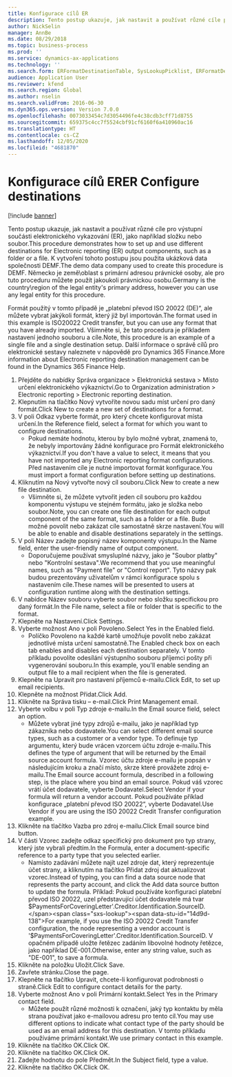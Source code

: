 ```yaml
---
title: Konfigurace cílů ER
description: Tento postup ukazuje, jak nastavit a používat různé cíle pro výstupní součásti elektronického vykazování (ER), jako například složku nebo soubor.
author: NickSelin
manager: AnnBe
ms.date: 08/29/2018
ms.topic: business-process
ms.prod: ''
ms.service: dynamics-ax-applications
ms.technology: ''
ms.search.form: ERFormatDestinationTable, SysLookupPicklist, ERFormatDestinationSettings, ERFormatDestinationEmailSettings, ERExpressionDesignerFormula, SRSPrintDestinationTokens
audience: Application User
ms.reviewer: kfend
ms.search.region: Global
ms.author: nselin
ms.search.validFrom: 2016-06-30
ms.dyn365.ops.version: Version 7.0.0
ms.openlocfilehash: 0073033454c7d3054496fe4c38cdb3cff71d8755
ms.sourcegitcommit: 659375c4cc7f5524cbf91cf6160f6a410960ac16
ms.translationtype: HT
ms.contentlocale: cs-CZ
ms.lasthandoff: 12/05/2020
ms.locfileid: "4681870"
---
```

# <a name="er-configure-destinations"></a><span data-ttu-id="14d9d-103">Konfigurace cílů ER</span><span class="sxs-lookup"><span data-stu-id="14d9d-103">ER Configure destinations</span></span>

[!include [banner](../../includes/banner.md)]

<span data-ttu-id="14d9d-104">Tento postup ukazuje, jak nastavit a používat různé cíle pro výstupní součásti elektronického vykazování (ER), jako například složku nebo soubor.</span><span class="sxs-lookup"><span data-stu-id="14d9d-104">This procedure demonstrates how to set up and use different destinations for Electronic reporting (ER) output components, such as a folder or a file.</span></span> <span data-ttu-id="14d9d-105">K vytvoření tohoto postupu jsou použita ukázková data společnosti DEMF.</span><span class="sxs-lookup"><span data-stu-id="14d9d-105">The demo data company used to create this procedure is DEMF.</span></span> <span data-ttu-id="14d9d-106">Německo je země\oblast s primární adresou právnické osoby, ale pro tuto proceduru můžete použít jakoukoli právnickou osobu.</span><span class="sxs-lookup"><span data-stu-id="14d9d-106">Germany is the country\region of the legal entity's primary address, however you can use any legal entity for this procedure.</span></span> 

<span data-ttu-id="14d9d-107">Formát použitý v tomto případě je „platební převod ISO 20022 (DE)“, ale můžete vybrat jakýkoli formát, který již byl importován.</span><span class="sxs-lookup"><span data-stu-id="14d9d-107">The format used in this example is ISO20022 Credit transfer, but you can use any format that you have already imported.</span></span> <span data-ttu-id="14d9d-108">Všimněte si, že tato procedura je příkladem nastavení jednoho souboru a cíle.</span><span class="sxs-lookup"><span data-stu-id="14d9d-108">Note, this procedure is an example of a single file and a single destination setup.</span></span> <span data-ttu-id="14d9d-109">Další informace o správě cílů pro elektronické sestavy naleznete v nápovědě pro Dynamics 365 Finance.</span><span class="sxs-lookup"><span data-stu-id="14d9d-109">More information about Electronic reporting destination management can be found in the Dynamics 365 Finance Help.</span></span>

1. <span data-ttu-id="14d9d-110">Přejděte do nabídky Správa organizace > Elektronická sestava > Místo určení elektronického výkaznictví.</span><span class="sxs-lookup"><span data-stu-id="14d9d-110">Go to Organization administration > Electronic reporting > Electronic reporting destination.</span></span>
2. <span data-ttu-id="14d9d-111">Klepnutím na tlačítko Nový vytvoříte novou sadu míst určení pro daný formát.</span><span class="sxs-lookup"><span data-stu-id="14d9d-111">Click New to create a new set of destinations for a format.</span></span>
3. <span data-ttu-id="14d9d-112">V poli Odkaz vyberte formát, pro který chcete konfigurovat místa určení.</span><span class="sxs-lookup"><span data-stu-id="14d9d-112">In the Reference field, select a format for which you want to configure destinations.</span></span>
    * <span data-ttu-id="14d9d-113">Pokud nemáte hodnotu, kterou by bylo možné vybrat, znamená to, že nebyly importovány žádné konfigurace pro Formát elektronického výkaznictví.</span><span class="sxs-lookup"><span data-stu-id="14d9d-113">If you don't have a value to select, it means that you have not imported any Electronic reporting format configurations.</span></span> <span data-ttu-id="14d9d-114">Před nastavením cíle je nutné importovat formát konfigurace.</span><span class="sxs-lookup"><span data-stu-id="14d9d-114">You must import a format configuration before setting up destinations.</span></span>  
4. <span data-ttu-id="14d9d-115">Kliknutím na Nový vytvořte nový cíl souboru.</span><span class="sxs-lookup"><span data-stu-id="14d9d-115">Click New to create a new file destination.</span></span>
    * <span data-ttu-id="14d9d-116">Všimněte si, že můžete vytvořit jeden cíl souboru pro každou komponentu výstupu ve stejném formátu, jako je složka nebo soubor.</span><span class="sxs-lookup"><span data-stu-id="14d9d-116">Note, you can create one file destination for each output component of the same format, such as a folder or a file.</span></span> <span data-ttu-id="14d9d-117">Bude možné povolit nebo zakázat cíle samostatně skrze nastavení.</span><span class="sxs-lookup"><span data-stu-id="14d9d-117">You will be able to enable and disable destinations separately in the settings.</span></span>  
5. <span data-ttu-id="14d9d-118">V poli Název zadejte popisný název komponenty výstupu.</span><span class="sxs-lookup"><span data-stu-id="14d9d-118">In the Name field, enter the user-friendly name of output component.</span></span>
    * <span data-ttu-id="14d9d-119">Doporučujeme používat smysluplné názvy, jako je "Soubor platby" nebo "Kontrolní sestava".</span><span class="sxs-lookup"><span data-stu-id="14d9d-119">We recommend that you use meaningful names, such as "Payment file" or "Control report".</span></span> <span data-ttu-id="14d9d-120">Tyto názvy pak budou prezentovány uživatelům v rámci konfigurace spolu s nastavením cíle.</span><span class="sxs-lookup"><span data-stu-id="14d9d-120">These names will be presented to users at configuration runtime along with the destination settings.</span></span>  
6. <span data-ttu-id="14d9d-121">V nabídce Název souboru vyberte soubor nebo složku specifickou pro daný formát.</span><span class="sxs-lookup"><span data-stu-id="14d9d-121">In the File name, select a file or folder that is specific to the format.</span></span>
7. <span data-ttu-id="14d9d-122">Klepněte na Nastavení.</span><span class="sxs-lookup"><span data-stu-id="14d9d-122">Click Settings.</span></span>
8. <span data-ttu-id="14d9d-123">Vyberte možnost Ano v poli Povoleno.</span><span class="sxs-lookup"><span data-stu-id="14d9d-123">Select Yes in the Enabled field.</span></span>
    * <span data-ttu-id="14d9d-124">Políčko Povoleno na každé kartě umožňuje povolit nebo zakázat jednotlivé místa určení samostatně.</span><span class="sxs-lookup"><span data-stu-id="14d9d-124">The Enabled check box on each tab enables and disables each destination separately.</span></span> <span data-ttu-id="14d9d-125">V tomto příkladu povolíte odesílání výstupního souboru příjemci pošty při vygenerování souboru.</span><span class="sxs-lookup"><span data-stu-id="14d9d-125">In this example, you'll enable sending an output file to a mail recipient when the file is generated.</span></span>  
9. <span data-ttu-id="14d9d-126">Klepněte na Upravit pro nastavení příjemců e-mailu.</span><span class="sxs-lookup"><span data-stu-id="14d9d-126">Click Edit, to set up email recipients.</span></span>
10. <span data-ttu-id="14d9d-127">Klepněte na možnost Přidat.</span><span class="sxs-lookup"><span data-stu-id="14d9d-127">Click Add.</span></span>
11. <span data-ttu-id="14d9d-128">Klikněte na Správa tisku – e-mail.</span><span class="sxs-lookup"><span data-stu-id="14d9d-128">Click Print Management email.</span></span>
12. <span data-ttu-id="14d9d-129">Vyberte volbu v poli Typ zdroje e-mailu.</span><span class="sxs-lookup"><span data-stu-id="14d9d-129">In the Email source  field, select an option.</span></span>
    * <span data-ttu-id="14d9d-130">Můžete vybrat jiné typy zdrojů e-mailu, jako je například typ zákazníka nebo dodavatele.</span><span class="sxs-lookup"><span data-stu-id="14d9d-130">You can select different email source types, such as a customer or a vendor type.</span></span> <span data-ttu-id="14d9d-131">To definuje typ argumentu, který bude vrácen vzorcem účtu zdroje e-mailu.</span><span class="sxs-lookup"><span data-stu-id="14d9d-131">This defines the type of argument that will be returned by the Email source account formula.</span></span> <span data-ttu-id="14d9d-132">Vzorec účtu zdroje e-mailu je popsán v následujícím kroku a značí místo, skrze které provážete zdroj e-mailu.</span><span class="sxs-lookup"><span data-stu-id="14d9d-132">The Email source account formula, described in a following step, is the place where you bind an email source.</span></span> <span data-ttu-id="14d9d-133">Pokud váš vzorec vrátí účet dodavatele, vyberte Dodavatel.</span><span class="sxs-lookup"><span data-stu-id="14d9d-133">Select Vendor if your formula will return a vendor account.</span></span> <span data-ttu-id="14d9d-134">Pokud používáte příklad konfigurace „platební převod ISO 20022“, vyberte Dodavatel.</span><span class="sxs-lookup"><span data-stu-id="14d9d-134">Use Vendor if you are using the ISO 20022 Credit Transfer configuration example.</span></span>  
13. <span data-ttu-id="14d9d-135">Klikněte na tlačítko Vazba pro zdroj e-mailu.</span><span class="sxs-lookup"><span data-stu-id="14d9d-135">Click Email source bind button.</span></span>
14. <span data-ttu-id="14d9d-136">V části Vzorec zadejte odkaz specifický pro dokument pro typ strany, který jste vybrali předtím.</span><span class="sxs-lookup"><span data-stu-id="14d9d-136">In the Formula, enter a document-specific reference to a party type that you selected earlier.</span></span>
    * <span data-ttu-id="14d9d-137">Namísto zadávání můžete najít uzel zdroje dat, který reprezentuje účet strany, a kliknutím na tlačítko Přidat zdroj dat aktualizovat vzorec.</span><span class="sxs-lookup"><span data-stu-id="14d9d-137">Instead of typing, you can find a data source node that represents the party account, and click the Add data source button to update the formula.</span></span> <span data-ttu-id="14d9d-138">Příklad: Pokud používáte konfiguraci platební převod ISO 20022, uzel představující účet dodavatele má tvar $PaymentsForCoveringLetter'.Creditor.Identification.SourceID.</span><span class="sxs-lookup"><span data-stu-id="14d9d-138">For example, if you use the ISO 20022 Credit Transfer configuration, the node representing a vendor account is '$PaymentsForCoveringLetter'.Creditor.Identification.SourceID.</span></span> <span data-ttu-id="14d9d-139">V opačném případě uložte řetězec zadáním libovolné hodnoty řetězce, jako například DE-001.</span><span class="sxs-lookup"><span data-stu-id="14d9d-139">Otherwise, enter any string value, such as "DE-001", to save a formula.</span></span>  
15. <span data-ttu-id="14d9d-140">Klikněte na položku Uložit.</span><span class="sxs-lookup"><span data-stu-id="14d9d-140">Click Save.</span></span>
16. <span data-ttu-id="14d9d-141">Zavřete stránku.</span><span class="sxs-lookup"><span data-stu-id="14d9d-141">Close the page.</span></span>
17. <span data-ttu-id="14d9d-142">Klepněte na tlačítko Upravit, chcete-li konfigurovat podrobnosti o straně.</span><span class="sxs-lookup"><span data-stu-id="14d9d-142">Click Edit to configure contact details for the party.</span></span>
18. <span data-ttu-id="14d9d-143">Vyberte možnost Ano v poli Primární kontakt.</span><span class="sxs-lookup"><span data-stu-id="14d9d-143">Select Yes in the Primary contact field.</span></span>
    * <span data-ttu-id="14d9d-144">Můžete použít různé možnosti k označení, jaký typ kontaktu by měla strana používat jako e-mailovou adresu pro tento cíl.</span><span class="sxs-lookup"><span data-stu-id="14d9d-144">You may use different options to indicate what contact type of the party should be used as an email address for this destination.</span></span> <span data-ttu-id="14d9d-145">V tomto příkladu používáme primární kontakt.</span><span class="sxs-lookup"><span data-stu-id="14d9d-145">We use primary contact in this example.</span></span>  
19. <span data-ttu-id="14d9d-146">Klikněte na tlačítko OK.</span><span class="sxs-lookup"><span data-stu-id="14d9d-146">Click OK.</span></span>
20. <span data-ttu-id="14d9d-147">Klikněte na tlačítko OK.</span><span class="sxs-lookup"><span data-stu-id="14d9d-147">Click OK.</span></span>
21. <span data-ttu-id="14d9d-148">Zadejte hodnotu do pole Předmět.</span><span class="sxs-lookup"><span data-stu-id="14d9d-148">In the Subject field, type a value.</span></span>
22. <span data-ttu-id="14d9d-149">Klikněte na tlačítko OK.</span><span class="sxs-lookup"><span data-stu-id="14d9d-149">Click OK.</span></span>

